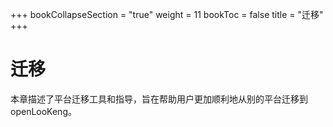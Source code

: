 ﻿+++
bookCollapseSection = "true"
weight = 11
bookToc = false
title = "迁移"
+++

# 迁移



本章描述了平台迁移工具和指导，旨在帮助用户更加顺利地从别的平台迁移到openLooKeng。
